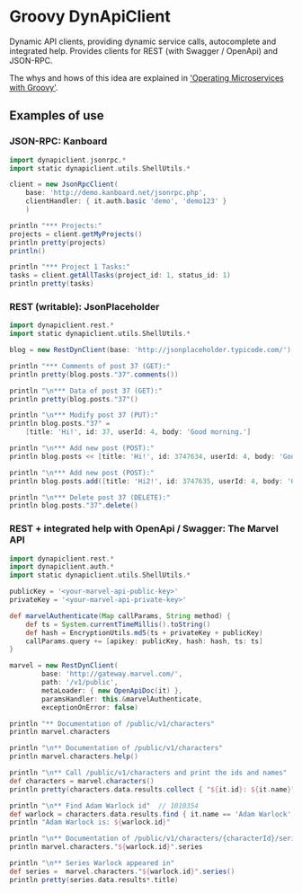 # Groovy DynApiClient

Dynamic API clients, providing dynamic service calls, autocomplete and integrated help.
Provides clients for REST (with Swagger / OpenApi) and JSON-RPC.

The whys and hows of this idea are explained in
['Operating Microservices with Groovy'](http://www.slideshare.net/andresviedma/operating-microservices-with-groovy).

## Examples of use

### JSON-RPC: Kanboard

```groovy
import dynapiclient.jsonrpc.*
import static dynapiclient.utils.ShellUtils.*

client = new JsonRpcClient(
    base: 'http://demo.kanboard.net/jsonrpc.php',
    clientHandler: { it.auth.basic 'demo', 'demo123' }
    )

println "*** Projects:"
projects = client.getMyProjects()
println pretty(projects)
println()

println "*** Project 1 Tasks:"
tasks = client.getAllTasks(project_id: 1, status_id: 1)
println pretty(tasks)
```

### REST (writable): JsonPlaceholder

```groovy
import dynapiclient.rest.*
import static dynapiclient.utils.ShellUtils.*

blog = new RestDynClient(base: 'http://jsonplaceholder.typicode.com/')

println "*** Comments of post 37 (GET):"
println pretty(blog.posts."37".comments())

println "\n*** Data of post 37 (GET):"
println pretty(blog.posts."37"()

println "\n*** Modify post 37 (PUT):"
println blog.posts."37" =
    [title: 'Hi!', id: 37, userId: 4, body: 'Good morning.']

println "\n*** Add new post (POST):"
println blog.posts << [title: 'Hi!', id: 3747634, userId: 4, body: 'Good morning.']

println "\n*** Add new post (POST):"
println blog.posts.add([title: 'Hi2!', id: 3747635, userId: 4, body: 'Good morning again.'])

println "\n*** Delete post 37 (DELETE):"
println blog.posts."37".delete()
```

### REST + integrated help with OpenApi / Swagger: The Marvel API

```groovy
import dynapiclient.rest.*
import dynapiclient.auth.*
import static dynapiclient.utils.ShellUtils.*

publicKey = '<your-marvel-api-public-key>'
privateKey = '<your-marvel-api-private-key>'

def marvelAuthenticate(Map callParams, String method) {
    def ts = System.currentTimeMillis().toString()
    def hash = EncryptionUtils.md5(ts + privateKey + publicKey)
    callParams.query += [apikey: publicKey, hash: hash, ts: ts]
}

marvel = new RestDynClient(
        base: 'http://gateway.marvel.com/',
        path: '/v1/public',
        metaLoader: { new OpenApiDoc(it) },
        paramsHandler: this.&marvelAuthenticate,
        exceptionOnError: false)

println "** Documentation of /public/v1/characters"
println marvel.characters

println "\n** Documentation of /public/v1/characters"
println marvel.characters.help()

println "\n** Call /public/v1/characters and print the ids and names"
def characters = marvel.characters()
println pretty(characters.data.results.collect { "${it.id}: ${it.name}" })

println "\n** Find Adam Warlock id"  // 1010354
def warlock = characters.data.results.find { it.name == 'Adam Warlock' }
println "Adam Warlock is: ${warlock.id}"

println "\n** Documentation of /public/v1/characters/{characterId}/series"
println marvel.characters."${warlock.id}".series

println "\n** Series Warlock appeared in"
def series =  marvel.characters."${warlock.id}".series()
println pretty(series.data.results*.title)
```

